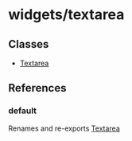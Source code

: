 # widgets/textarea

## Classes

- [Textarea](widgets.textarea.Class.Textarea.md)

## References

### default

Renames and re-exports [Textarea](widgets.textarea.Class.Textarea.md)
